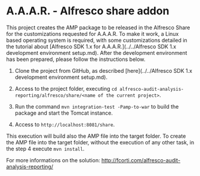 A.A.A.R. - Alfresco share addon
===

This project creates the AMP package to be released in the Alfresco Share for the customizations requested for A.A.A.R.
To make it work, a Linux based operating system is required, with some customizations detailed in the tutorial about [Alfresco SDK 1.x for A.A.A.R.](../../Alfresco SDK 1.x development environment setup.md).
After the development environment has been prepared, please follow the instructions below.

1) Clone the project from GitHub, as described [here](../../Alfresco SDK 1.x development environment setup.md).

2) Access to the project folder, executing `cd alfresco-audit-analysis-reporting/alfresco/share/<name of the current project>`. 

3) Run the command `mvn integration-test -Pamp-to-war` to build the package and start the Tomcat instance.

4) Access to `http://localhost:8081/share`.

This execution will build also the AMP file into the target folder.
To create the AMP file into the target folder, without the execution of any other task, in the step 4 execute `mvn install`.

For more informations on the solution:
http://fcorti.com/alfresco-audit-analysis-reporting/
